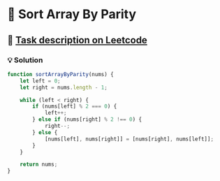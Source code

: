 # 📝 Sort Array By Parity

## 🔗 [Task description on Leetcode](https://leetcode.com/problems/sort-array-by-parity/description/?envType=problem-list-v2&envId=two-pointers)

### 💡 Solution

```js
function sortArrayByParity(nums) {
	let left = 0;
	let right = nums.length - 1;

	while (left < right) {
		if (nums[left] % 2 === 0) {
			left++;
		} else if (nums[right] % 2 !== 0) {
			right--;
		} else {
			[nums[left], nums[right]] = [nums[right], nums[left]];
		}
	}

	return nums;
}
```
